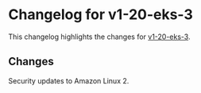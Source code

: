 # Changelog for v1-20-eks-3

This changelog highlights the changes for [v1-20-eks-3](https://github.com/aws/eks-distro/tree/v1-20-eks-3).

## Changes
Security updates to Amazon Linux 2.
